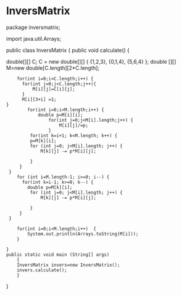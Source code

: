 # InversMatrix

package inversmatrix;

import java.util.Arrays;

public class InversMatrix {
    public void calculate() 
    {
        
 double[][] 
        C;
        C = new double[][]
{
        {1,2,3},
        {0,1,4},
        {5,6,4}
    };
        double [][] M=new double[C.length][2*C.length];
        
        for(int i=0;i<C.length;i++) {
          for(int j=0;j<C.length;j++){
              M[i][j]=C[i][j];
          }
          M[i][3+i] =1;
    }
            for(int i=0;i<M.length;i++) {
                double p=M[i][i];
                    for(int j=0;j<M[i].length;j++) {
                        M[i][j]/=p;
                    }
             for(int k=i+1; k<M.length; k++) {
			 p=M[k][i];
			 for (int j=0; j<M[i].length; j++) {
				 M[k][j] -= p*M[i][j];
				 
			 }
		 }
	 }
        for (int i=M.length-1; i>=0; i--) {
		  for(int k=i-1; k>=0; k--) {
			double p=M[k][i];
			 for (int j=0; j<M[i].length; j++) {
				 M[k][j] -= p*M[i][j];
				 
			 }
		 }
	 }
	 
        for(int i=0;i<M.length;i++)  {
            System.out.println(Arrays.toString(M[i]));
        }
        
    } 
    public static void main (String[] args)
        { 
        InversMatrix invers=new InversMatrix();
        invers.calculate();
        }
}
